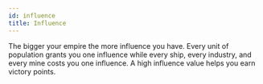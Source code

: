 ```yaml
---
id: influence
title: Influence
---
```


The bigger your empire the more influence you have. Every unit of population grants you one influence while every ship, every industry, and every mine costs you one influence. A high influence value helps you earn victory points.